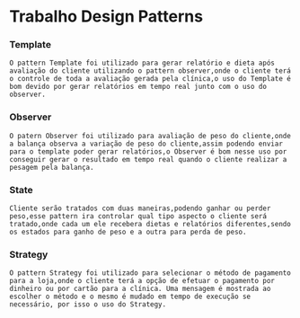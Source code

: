 # Trabalho Design Patterns


### Template
```O pattern Template foi utilizado para gerar relatório e dieta após avaliação do cliente utilizando o pattern observer,onde o cliente terá o controle de toda a avaliação gerada pela clínica,o uso do Template é bom devido por gerar relatórios em tempo real junto com o uso do observer. ``` 
### Observer
``` O patern Observer foi utilizado para avaliação de peso do cliente,onde a balança observa a variação de peso do cliente,assim podendo enviar para o template poder gerar relatórios,o Observer é bom nesse uso por conseguir gerar o resultado em tempo real quando o cliente realizar a pesagem pela balança. ```
### State
```Cliente serão tratados com duas maneiras,podendo ganhar ou perder peso,esse pattern ira controlar qual tipo aspecto o cliente será tratado,onde cada um ele recebera dietas e relatórios diferentes,sendo os estados para ganho de peso e a outra para perda de peso.```
### Strategy 
```O pattern Strategy foi utilizado para selecionar o método de pagamento para a loja,onde o cliente terá a opção de efetuar o pagamento por dinheiro ou por cartão para a clínica. Uma mensagem é mostrada ao escolher o método e o mesmo é mudado em tempo de execução se necessário, por isso o uso do Strategy. ```
